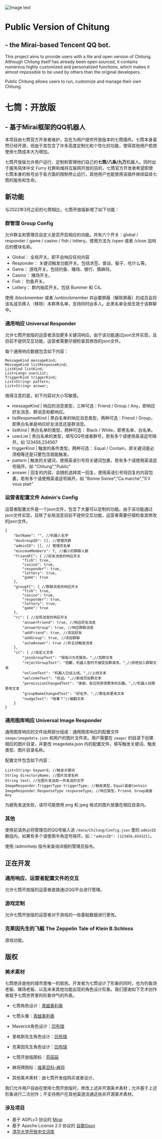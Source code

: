 
![Image text](https://raw.githubusercontent.com/yhluk/Chitung-public/main/logo.png)
# Public Version of Chitung 
## - the Mirai-based Tencent QQ bot.

This project aims to provide users with a lite and open version of Chitung. Although Chitung itself has
already been open sourced, it contains numerous highly customized and personalized functions, which makes
it almost impossible to be used by others than the original developers.

Public Chitung allows users to run, customize and manage their own Chitung. 

# 七筒：开放版
## - 基于Mirai框架的QQ机器人

本项目由七筒官方开发者维护，旨在为用户提供开放版本的七筒插件。七筒本身虽然已经开源，但由于其包含了许多高度定制化和个性化的功能，使得其他用户若想使用七筒成本大为增加。

七筒开放版允许用户运行、定制和管理他们自己的**七筒/八条/九万**机器人。同时出于服务简体中文 Furry 社群和维持互联网开放的目的，七筒官方开发者希望即使七筒本身的账号出于各方面的限制停止运行，其他用户也能使用该插件继续延续七筒的服务和生命。

## 新功能
与2022年3月之前的七筒相比，七筒开放版新增了如下功能：
### 群管理 Group Config
允许群主和管理员自定义是否开启相应的功能。共有六个开关：global / responder / game / casino / fish / lottery。使用方法为 /open 或者 /close 加响应的模块名称。
- Global：
全局开关。即不会响应任何内容
- Responder：
关键词触发功能开关。包括求签、兽设、骰子、吃什么等。
- Game：
游戏开关。包括钓鱼、赌场、银行、猜麻将。
- Casino：
赌场开关。
- Fish：
钓鱼开关。
- Lottery：
群内抽奖开关。包括 Bummer 和 C4。
  
使用 /blockmember 或者 /unblockmember 并@要屏蔽（解除屏蔽）的成员会将该名成员移入（移除）本群黑名单，支持同时@多人。此黑名单全局生效于该群聊中。

### 通用响应 Universal Responder
允许七筒开放版的运营者添加更多关键词响应。由于该功能通过json文件实现，且目前不提供交互功能，运营者需要仔细检查其修改的json文件。

每个通用响应数据包含如下内容：

    MessageKind messageKind;
    MessageKind listResponseKind;
    ListKind listKind;
    List<Long> userList;
    TriggerKind triggerKind;
    List<String> pattern;
    List<String> answer;

值得注意的是，如下内容对大小写敏感。

- messageKind | 响应的消息类型，三种可选：Friend / Group / Any，即响应好友消息、群消息和都响应。
- listResponseKind | 黑白名单的响应消息类型，两种可选：Friend / Group，即黑白名单是响应好友消息还是群消息。
- listKind | 黑白名单的类型，两种可选： Black / White，即黑名单、白名单。
- userList | 黑白名单的类型，填写QQ号或者群号，若有多个请使用英语逗号隔开。如 123456,234567
- triggerKind | 触发的条件类型，两种可选： Equal / Contain，即关键词是必须相等还是只要包含就能触发。
- pattern | 触发的关键词，使用英语引号将关键词包裹，若有多个请使用英语逗号隔开。如 "Chitung","Public"
- answer | 回复的内容，会随机选择其一回复。使用英语引号将回复的内容包裹，若有多个请使用英语逗号隔开。如 "Bonne Soiree","Ca marche","S'il vous plait"

### 运营者配置文件 Admin's Config

运营者配置文件是一个json文件，包含了大量可以定制的功能。由于该功能通过json文件实现，且除了全局消息目前不提供交互功能，运营者需要仔细检查其修改的json文件。

    {
        "botName": "", //机器人名字
        "devGroupID": [], //管理员群
        "adminID": [], // 管理员名单
        "minimumMembers": 7, //最小的群聊人数
        "friendFC": { //好友消息的响应开关
            "fish": true,
            "casino": true,
            "responder": true,
            "lottery": true,
            "game": true
        },
        "groupFC": { //群聊消息的响应开关
            "fish": true,
            "casino": true,
            "responder": true,
            "lottery": true,
            "game": true
        },
        "rc": { //全局消息的响应开关
            "answerFriend": true, //响应好友消息
            "answerGroup": true, //响应群聊消息
            "addFriend": true, //添加好友
            "addGroup": true, //添加群聊
            "autoAnswer": true //非主动触发消息
        },
        "cc": { //自定义文本
            "joinGroupText": "很高兴为您服务。",//加群文本
            "rejectGroupText": "抱歉，机器人暂时不接受加群请求。",//拒绝加入群聊文本
            "onlineText": "机器人已经上线。",//上线文本
            "welcomeText": "欢迎。",//新成员加群文本
            "permissionChangedText": "谢谢，各位将获得更多的乐趣。",//机器人权限更改文本
            "groupNameChangedText": "好名字。",//群名称更改文本
            "nudgeText": "啥事？"//被戳文本
        }
    }

### 通用图库响应 Universal Image Responder

通用图库响应的文件由两部分组成：通用图库响应的配置文件 ``image/imagedata.json`` 和用户的图片文件夹。用户需要在 ``image/`` 的目录下创建
相应的图片目录，并更改 imagedata.json 内的配置文件，填写触发关键词、触发类型、图片目录名称。

配置文件包含如下内容：

    List<String> keyword; //触发关键词
    String directoryName; //图片目录名称
    String text; //在图片发送前一并发送的文字
    ImageResponder.TriggerType triggerType; //触发类型，Equal或者Contain
    ImageResponder.ResponseType responseType; //响应类型，Friend、Group或者Any

为避免发送失败，请尽可能使用 png 和 jpeg 格式的图片放置在相应目录内。

### 其他
使用前请务必将管理员的QQ号输入进 ``/data/Chitung/Config.json`` 里的 ``adminID`` 数组内，如果有多个请使用半角逗号隔开。如：``"adminID": [123456,654321]``。

使用 /adminhelp 指令来查询详细的管理员指令。

## 正在开发
### 通用响应、运营者配置文件的交互
允许七筒开放版的运营者直接通过QQ平台进行管理。

### 游戏定制
允许七筒开放版的运营者对于游戏的一些基础数据进行更改。

### 克莱因先生的飞艇 The Zeppelin Tale of Klein B.Schloss
游戏功能。

## 版权

### 美术素材
七筒绝非是他的城市里唯一的居民。开发者为七筒设计了形象的同时，也为钓鱼场老板、赌场老板、以及未来其他功能出现的角色设计形象。我们感谢如下艺术创作者赋予七筒世界里的形象帅气的外表。

- 七筒角色设计：[青蛙奥利奥](https://weibo.com/u/2843849155)

- 七筒头像：[青蛙奥利奥](https://weibo.com/u/2843849155)

- Maverick角色设计：[凹布瑞](https://weibo.com/u/5163824559)

- 里格斯先生角色设计：[凹布瑞](https://weibo.com/u/5163824559)

- 克莱因先生角色设计：[凹布瑞](https://weibo.com/u/5163824559)

- 七筒开放版图标：[苟砳砳](https://weibo.com/u/3095618097)

- 麻将牌图标：[维基百科-麻将](https://zh.wikipedia.org/wiki/%E9%BA%BB%E5%B0%86)

- 其他美术素材：由七筒开发组购买或者设计。

我们允许用户自由在使用七筒开放版时，修改上述非开源美术素材；允许基于上述形象进行二次创作；不支持用户在其他渠道流通这些非开源美术素材。

### 涉及项目

- 基于 AGPLv3 协议的 [Mirai](https://github.com/mamoe/mirai)
- 基于 Apache License 2.0 协议的 [谷歌Gson](https://github.com/google/gson)
- [清华大学开放中文词库](http://thuocl.thunlp.org/)
